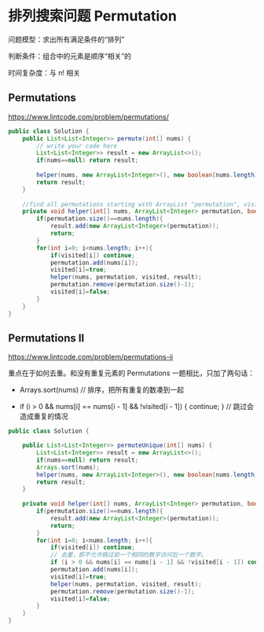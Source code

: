 # 排列搜索问题 Permutation

问题模型：求出所有满足条件的“排列”

判断条件：组合中的元素是顺序“相关”的

时间复杂度：与 n! 相关

## Permutations

https://www.lintcode.com/problem/permutations/

```java
public class Solution {
    public List<List<Integer>> permute(int[] nums) {
        // write your code here
        List<List<Integer>> result = new ArrayList<>();
        if(nums==null) return result;
        
        helper(nums, new ArrayList<Integer>(), new boolean[nums.length], result);
        return result;
    }
    
    //find all permutations starting with ArrayList "permutation", visited elements in "permutation" are marked in "visited" array
    private void helper(int[] nums, ArrayList<Integer> permutation, boolean[] visited, List<List<Integer>> result){
        if(permutation.size()==nums.length){
            result.add(new ArrayList<Integer>(permutation));
            return;
        }
        for(int i=0; i<nums.length; i++){
            if(visited[i]) continue;
            permutation.add(nums[i]);
            visited[i]=true;
            helper(nums, permutation, visited, result);
            permutation.remove(permutation.size()-1);
            visited[i]=false;
        }
    }
}
```

## Permutations II

https://www.lintcode.com/problem/permutations-ii

重点在于如何去重。和没有重复元素的 Permutations 一题相比，只加了两句话：

* Arrays.sort(nums) // 排序，把所有重复的数凑到一起

* if (i > 0 && nums[i] == nums[i - 1] && !visited[i - 1]) { continue; } // 跳过会造成重复的情况

```java
public class Solution {

    public List<List<Integer>> permuteUnique(int[] nums) {
        List<List<Integer>> result = new ArrayList<>();
        if(nums==null) return result;
        Arrays.sort(nums);
        helper(nums, new ArrayList<Integer>(), new boolean[nums.length], result);
        return result;
    }
    
    private void helper(int[] nums, ArrayList<Integer> permutation, boolean[] visited, List<List<Integer>> result){
        if(permutation.size()==nums.length){
            result.add(new ArrayList<Integer>(permutation));
            return;
        }
        for(int i=0; i<nums.length; i++){
            if(visited[i]) continue;
            // 去重，即不允许跳过前一个相同的数字访问后一个数字。
            if (i > 0 && nums[i] == nums[i - 1] && !visited[i - 1]) continue;
            permutation.add(nums[i]);
            visited[i]=true;
            helper(nums, permutation, visited, result);
            permutation.remove(permutation.size()-1);
            visited[i]=false;
        }
    }
}
```

